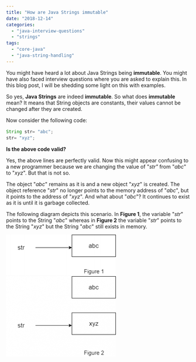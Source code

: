 ```yaml
---
title: "How are Java Strings immutable"
date: "2018-12-14"
categories: 
  - "java-interview-questions"
  - "strings"
tags: 
  - "core-java"
  - "java-string-handling"
---
```


You might have heard a lot about Java Strings being **immutable**. You might have also faced interview questions where you are asked to explain this. In this blog post, I will be shedding some light on this with examples.

So yes, **Java Strings** are indeed **immutable**. So what does **immutable** mean? It means that String objects are constants, their values cannot be changed after they are created.

Now consider the following code:

````java
String str= "abc";
str= "xyz";
````

**Is the above code valid?**

Yes, the above lines are perfectly valid. Now this might appear confusing to a new programmer because we are changing the value of "_str"_ from "_abc_" to "_xyz_". But that is not so.

The object "_abc_" remains as it is and a new object "_xyz_" is created. The object reference "_str_" no longer points to the memory address of "_abc_", but it points to the address of "_xyz_". And what about "_abc_"? It continues to exist as it is until it is garbage collected.

The following diagram depicts this scenario. In **Figure 1**, the variable "_str_" points to the String "_abc_" whereas in **Figure 2** the variable "_str_" points to the String "_xyz_" but the String "_abc_" still exists in memory.


![](images/strings-immutable/str-1-300x111.png) ![](images/strings-immutable/str2-1-300x220.png)
